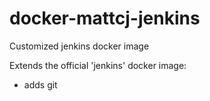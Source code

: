 # docker-mattcj-jenkins
Customized jenkins docker image

Extends the official 'jenkins' docker image:
* adds git
